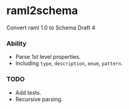 # raml2schema
Convert raml 1.0 to Schema Draft 4

### Ability

- Parse 1st level properties.
- Including `type`, `description`, `enum`, `pattern`.

### TODO

- Add tests.
- Recursive parsing.
